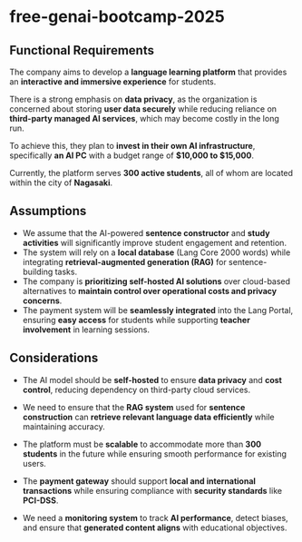 # free-genai-bootcamp-2025

## Functional Requirements

The company aims to develop a **language learning platform** that provides an **interactive and immersive experience** for students.  

There is a strong emphasis on **data privacy**, as the organization is concerned about storing **user data securely** while reducing reliance on **third-party managed AI services**, which may become costly in the long run.  

To achieve this, they plan to **invest in their own AI infrastructure**, specifically **an AI PC** with a budget range of **$10,000 to $15,000**.  

Currently, the platform serves **300 active students**, all of whom are located within the city of **Nagasaki**.  

## Assumptions  

- We assume that the AI-powered **sentence constructor** and **study activities** will significantly improve student engagement and retention.  
- The system will rely on a **local database** (Lang Core 2000 words) while integrating **retrieval-augmented generation (RAG)** for sentence-building tasks.  
- The company is **prioritizing self-hosted AI solutions** over cloud-based alternatives to **maintain control over operational costs and privacy concerns**.  
- The payment system will be **seamlessly integrated** into the Lang Portal, ensuring **easy access** for students while supporting **teacher involvement** in learning sessions.  

## Considerations  

- The AI model should be **self-hosted** to ensure **data privacy** and **cost control**, reducing dependency on third-party cloud services.  

- We need to ensure that the **RAG system** used for **sentence construction** can **retrieve relevant language data efficiently** while maintaining accuracy.  

- The platform must be **scalable** to accommodate more than **300 students** in the future while ensuring smooth performance for existing users.  

- The **payment gateway** should support **local and international transactions** while ensuring compliance with **security standards** like **PCI-DSS**.  

- We need a **monitoring system** to track **AI performance**, detect biases, and ensure that **generated content aligns** with educational objectives.  
